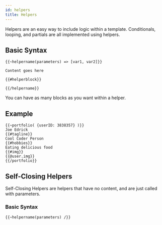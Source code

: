 ```yaml
---
id: helpers
title: Helpers
---
```


Helpers are an easy way to include logic within a template. Conditionals, looping, and partials are all implemented using helpers.

## Basic Syntax

```
{{~helpername(parameters) => [var1, var2]}}

Content goes here

{{#helperblock}}

{{/helpername}}
```

You can have as many blocks as you want within a helper.

## Example

```
{{~portfolio( {userID: 3838357} )}}
Joe Edrick
{{#tagline}}
Cool Coder Person
{{#hobbies}}
Eating delicious food
{{#img}}
{{@user.img}}
{{/portfolio}}
```

## Self-Closing Helpers

Self-Closing Helpers are helpers that have no content, and are just called with parameters.

### Basic Syntax

```
{{~helpername(parameters) /}}
```
